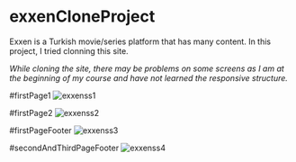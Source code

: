 # exxenCloneProject

Exxen is a Turkish movie/series platform that has many content. 
In this project, I tried clonning this site.

*While cloning the site, there may be problems on some screens as I am at the beginning of my course and have not learned the responsive structure.*

#firstPage1
![exxenss1](https://user-images.githubusercontent.com/77462288/224544309-4e235a6f-a591-4f85-8b90-90ce89f67c23.png)

#firstPage2
![exxenss2](https://user-images.githubusercontent.com/77462288/224544391-eecf39c2-097b-4940-9563-14dfa62ef9e7.png)

#firstPageFooter
![exxenss3](https://user-images.githubusercontent.com/77462288/224544420-29570dd1-4946-454c-a88b-49c739a56a79.png)

#secondAndThirdPageFooter
![exxenss4](https://user-images.githubusercontent.com/77462288/224544432-dc32d197-d148-42c8-9be0-be7ceeddde97.png)



